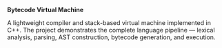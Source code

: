 **Bytecode Virtual Machine**

A lightweight compiler and stack-based virtual machine implemented in C++. The project demonstrates the complete language pipeline — lexical analysis, parsing, AST construction, bytecode generation, and execution.



